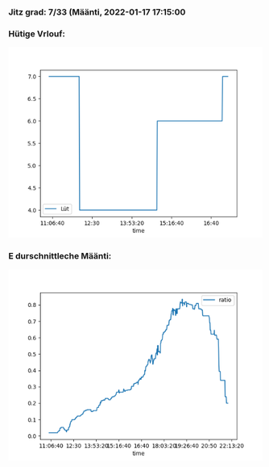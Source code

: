 ### Jitz grad: 7/33 (Määnti, 2022-01-17 17:15:00

### Hütige Vrlouf:
![Graph](Today.png)

### E durschnittleche Määnti:
![Graph](Määnti.png)